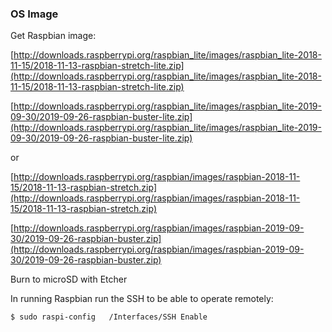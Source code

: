 ### OS Image

Get Raspbian image:

[http://downloads.raspberrypi.org/raspbian_lite/images/raspbian_lite-2018-11-15/2018-11-13-raspbian-stretch-lite.zip](http://downloads.raspberrypi.org/raspbian_lite/images/raspbian_lite-2018-11-15/2018-11-13-raspbian-stretch-lite.zip)

[http://downloads.raspberrypi.org/raspbian_lite/images/raspbian_lite-2019-09-30/2019-09-26-raspbian-buster-lite.zip](http://downloads.raspberrypi.org/raspbian_lite/images/raspbian_lite-2019-09-30/2019-09-26-raspbian-buster-lite.zip)

or

[http://downloads.raspberrypi.org/raspbian/images/raspbian-2018-11-15/2018-11-13-raspbian-stretch.zip](http://downloads.raspberrypi.org/raspbian/images/raspbian-2018-11-15/2018-11-13-raspbian-stretch.zip)

[http://downloads.raspberrypi.org/raspbian/images/raspbian-2019-09-30/2019-09-26-raspbian-buster.zip](http://downloads.raspberrypi.org/raspbian/images/raspbian-2019-09-30/2019-09-26-raspbian-buster.zip)


Burn to microSD with Etcher

In running Raspbian run the SSH to be able to operate remotely:

``$ sudo raspi-config   /Interfaces/SSH Enable``
